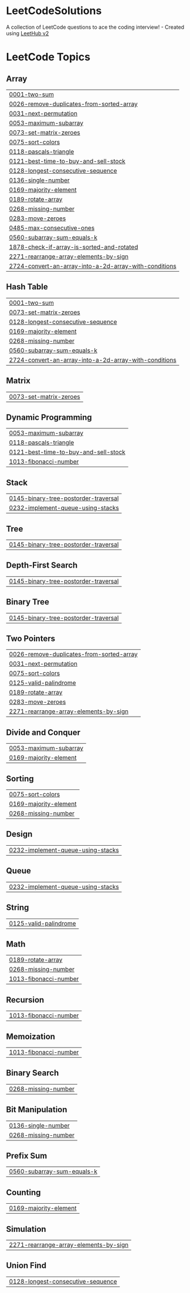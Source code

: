 # LeetCodeSolutions
A collection of LeetCode questions to ace the coding interview! - Created using [LeetHub v2](https://github.com/arunbhardwaj/LeetHub-2.0)

<!---LeetCode Topics Start-->
# LeetCode Topics
## Array
|  |
| ------- |
| [0001-two-sum](https://github.com/Gaurav270901/LeetCodeSolutions/tree/master/0001-two-sum) |
| [0026-remove-duplicates-from-sorted-array](https://github.com/Gaurav270901/LeetCodeSolutions/tree/master/0026-remove-duplicates-from-sorted-array) |
| [0031-next-permutation](https://github.com/Gaurav270901/LeetCodeSolutions/tree/master/0031-next-permutation) |
| [0053-maximum-subarray](https://github.com/Gaurav270901/LeetCodeSolutions/tree/master/0053-maximum-subarray) |
| [0073-set-matrix-zeroes](https://github.com/Gaurav270901/LeetCodeSolutions/tree/master/0073-set-matrix-zeroes) |
| [0075-sort-colors](https://github.com/Gaurav270901/LeetCodeSolutions/tree/master/0075-sort-colors) |
| [0118-pascals-triangle](https://github.com/Gaurav270901/LeetCodeSolutions/tree/master/0118-pascals-triangle) |
| [0121-best-time-to-buy-and-sell-stock](https://github.com/Gaurav270901/LeetCodeSolutions/tree/master/0121-best-time-to-buy-and-sell-stock) |
| [0128-longest-consecutive-sequence](https://github.com/Gaurav270901/LeetCodeSolutions/tree/master/0128-longest-consecutive-sequence) |
| [0136-single-number](https://github.com/Gaurav270901/LeetCodeSolutions/tree/master/0136-single-number) |
| [0169-majority-element](https://github.com/Gaurav270901/LeetCodeSolutions/tree/master/0169-majority-element) |
| [0189-rotate-array](https://github.com/Gaurav270901/LeetCodeSolutions/tree/master/0189-rotate-array) |
| [0268-missing-number](https://github.com/Gaurav270901/LeetCodeSolutions/tree/master/0268-missing-number) |
| [0283-move-zeroes](https://github.com/Gaurav270901/LeetCodeSolutions/tree/master/0283-move-zeroes) |
| [0485-max-consecutive-ones](https://github.com/Gaurav270901/LeetCodeSolutions/tree/master/0485-max-consecutive-ones) |
| [0560-subarray-sum-equals-k](https://github.com/Gaurav270901/LeetCodeSolutions/tree/master/0560-subarray-sum-equals-k) |
| [1878-check-if-array-is-sorted-and-rotated](https://github.com/Gaurav270901/LeetCodeSolutions/tree/master/1878-check-if-array-is-sorted-and-rotated) |
| [2271-rearrange-array-elements-by-sign](https://github.com/Gaurav270901/LeetCodeSolutions/tree/master/2271-rearrange-array-elements-by-sign) |
| [2724-convert-an-array-into-a-2d-array-with-conditions](https://github.com/Gaurav270901/LeetCodeSolutions/tree/master/2724-convert-an-array-into-a-2d-array-with-conditions) |
## Hash Table
|  |
| ------- |
| [0001-two-sum](https://github.com/Gaurav270901/LeetCodeSolutions/tree/master/0001-two-sum) |
| [0073-set-matrix-zeroes](https://github.com/Gaurav270901/LeetCodeSolutions/tree/master/0073-set-matrix-zeroes) |
| [0128-longest-consecutive-sequence](https://github.com/Gaurav270901/LeetCodeSolutions/tree/master/0128-longest-consecutive-sequence) |
| [0169-majority-element](https://github.com/Gaurav270901/LeetCodeSolutions/tree/master/0169-majority-element) |
| [0268-missing-number](https://github.com/Gaurav270901/LeetCodeSolutions/tree/master/0268-missing-number) |
| [0560-subarray-sum-equals-k](https://github.com/Gaurav270901/LeetCodeSolutions/tree/master/0560-subarray-sum-equals-k) |
| [2724-convert-an-array-into-a-2d-array-with-conditions](https://github.com/Gaurav270901/LeetCodeSolutions/tree/master/2724-convert-an-array-into-a-2d-array-with-conditions) |
## Matrix
|  |
| ------- |
| [0073-set-matrix-zeroes](https://github.com/Gaurav270901/LeetCodeSolutions/tree/master/0073-set-matrix-zeroes) |
## Dynamic Programming
|  |
| ------- |
| [0053-maximum-subarray](https://github.com/Gaurav270901/LeetCodeSolutions/tree/master/0053-maximum-subarray) |
| [0118-pascals-triangle](https://github.com/Gaurav270901/LeetCodeSolutions/tree/master/0118-pascals-triangle) |
| [0121-best-time-to-buy-and-sell-stock](https://github.com/Gaurav270901/LeetCodeSolutions/tree/master/0121-best-time-to-buy-and-sell-stock) |
| [1013-fibonacci-number](https://github.com/Gaurav270901/LeetCodeSolutions/tree/master/1013-fibonacci-number) |
## Stack
|  |
| ------- |
| [0145-binary-tree-postorder-traversal](https://github.com/Gaurav270901/LeetCodeSolutions/tree/master/0145-binary-tree-postorder-traversal) |
| [0232-implement-queue-using-stacks](https://github.com/Gaurav270901/LeetCodeSolutions/tree/master/0232-implement-queue-using-stacks) |
## Tree
|  |
| ------- |
| [0145-binary-tree-postorder-traversal](https://github.com/Gaurav270901/LeetCodeSolutions/tree/master/0145-binary-tree-postorder-traversal) |
## Depth-First Search
|  |
| ------- |
| [0145-binary-tree-postorder-traversal](https://github.com/Gaurav270901/LeetCodeSolutions/tree/master/0145-binary-tree-postorder-traversal) |
## Binary Tree
|  |
| ------- |
| [0145-binary-tree-postorder-traversal](https://github.com/Gaurav270901/LeetCodeSolutions/tree/master/0145-binary-tree-postorder-traversal) |
## Two Pointers
|  |
| ------- |
| [0026-remove-duplicates-from-sorted-array](https://github.com/Gaurav270901/LeetCodeSolutions/tree/master/0026-remove-duplicates-from-sorted-array) |
| [0031-next-permutation](https://github.com/Gaurav270901/LeetCodeSolutions/tree/master/0031-next-permutation) |
| [0075-sort-colors](https://github.com/Gaurav270901/LeetCodeSolutions/tree/master/0075-sort-colors) |
| [0125-valid-palindrome](https://github.com/Gaurav270901/LeetCodeSolutions/tree/master/0125-valid-palindrome) |
| [0189-rotate-array](https://github.com/Gaurav270901/LeetCodeSolutions/tree/master/0189-rotate-array) |
| [0283-move-zeroes](https://github.com/Gaurav270901/LeetCodeSolutions/tree/master/0283-move-zeroes) |
| [2271-rearrange-array-elements-by-sign](https://github.com/Gaurav270901/LeetCodeSolutions/tree/master/2271-rearrange-array-elements-by-sign) |
## Divide and Conquer
|  |
| ------- |
| [0053-maximum-subarray](https://github.com/Gaurav270901/LeetCodeSolutions/tree/master/0053-maximum-subarray) |
| [0169-majority-element](https://github.com/Gaurav270901/LeetCodeSolutions/tree/master/0169-majority-element) |
## Sorting
|  |
| ------- |
| [0075-sort-colors](https://github.com/Gaurav270901/LeetCodeSolutions/tree/master/0075-sort-colors) |
| [0169-majority-element](https://github.com/Gaurav270901/LeetCodeSolutions/tree/master/0169-majority-element) |
| [0268-missing-number](https://github.com/Gaurav270901/LeetCodeSolutions/tree/master/0268-missing-number) |
## Design
|  |
| ------- |
| [0232-implement-queue-using-stacks](https://github.com/Gaurav270901/LeetCodeSolutions/tree/master/0232-implement-queue-using-stacks) |
## Queue
|  |
| ------- |
| [0232-implement-queue-using-stacks](https://github.com/Gaurav270901/LeetCodeSolutions/tree/master/0232-implement-queue-using-stacks) |
## String
|  |
| ------- |
| [0125-valid-palindrome](https://github.com/Gaurav270901/LeetCodeSolutions/tree/master/0125-valid-palindrome) |
## Math
|  |
| ------- |
| [0189-rotate-array](https://github.com/Gaurav270901/LeetCodeSolutions/tree/master/0189-rotate-array) |
| [0268-missing-number](https://github.com/Gaurav270901/LeetCodeSolutions/tree/master/0268-missing-number) |
| [1013-fibonacci-number](https://github.com/Gaurav270901/LeetCodeSolutions/tree/master/1013-fibonacci-number) |
## Recursion
|  |
| ------- |
| [1013-fibonacci-number](https://github.com/Gaurav270901/LeetCodeSolutions/tree/master/1013-fibonacci-number) |
## Memoization
|  |
| ------- |
| [1013-fibonacci-number](https://github.com/Gaurav270901/LeetCodeSolutions/tree/master/1013-fibonacci-number) |
## Binary Search
|  |
| ------- |
| [0268-missing-number](https://github.com/Gaurav270901/LeetCodeSolutions/tree/master/0268-missing-number) |
## Bit Manipulation
|  |
| ------- |
| [0136-single-number](https://github.com/Gaurav270901/LeetCodeSolutions/tree/master/0136-single-number) |
| [0268-missing-number](https://github.com/Gaurav270901/LeetCodeSolutions/tree/master/0268-missing-number) |
## Prefix Sum
|  |
| ------- |
| [0560-subarray-sum-equals-k](https://github.com/Gaurav270901/LeetCodeSolutions/tree/master/0560-subarray-sum-equals-k) |
## Counting
|  |
| ------- |
| [0169-majority-element](https://github.com/Gaurav270901/LeetCodeSolutions/tree/master/0169-majority-element) |
## Simulation
|  |
| ------- |
| [2271-rearrange-array-elements-by-sign](https://github.com/Gaurav270901/LeetCodeSolutions/tree/master/2271-rearrange-array-elements-by-sign) |
## Union Find
|  |
| ------- |
| [0128-longest-consecutive-sequence](https://github.com/Gaurav270901/LeetCodeSolutions/tree/master/0128-longest-consecutive-sequence) |
<!---LeetCode Topics End-->